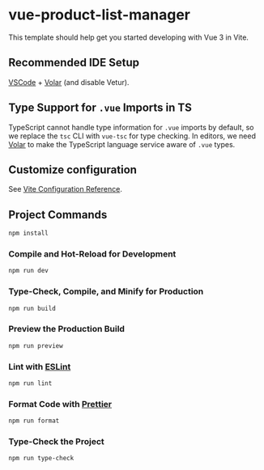 # vue-product-list-manager

This template should help get you started developing with Vue 3 in Vite.

## Recommended IDE Setup

[VSCode](https://code.visualstudio.com/) + [Volar](https://marketplace.visualstudio.com/items?itemName=Vue.volar) (and disable Vetur).

## Type Support for `.vue` Imports in TS

TypeScript cannot handle type information for `.vue` imports by default, so we replace the `tsc` CLI with `vue-tsc` for type checking. In editors, we need [Volar](https://marketplace.visualstudio.com/items?itemName=Vue.volar) to make the TypeScript language service aware of `.vue` types.

## Customize configuration

See [Vite Configuration Reference](https://vitejs.dev/config/).

## Project Commands

```sh
npm install
```

### Compile and Hot-Reload for Development

```sh
npm run dev
```

### Type-Check, Compile, and Minify for Production

```sh
npm run build
```

### Preview the Production Build

```sh
npm run preview
```

### Lint with [ESLint](https://eslint.org/)

```sh
npm run lint
```

### Format Code with [Prettier](https://prettier.io/)

```sh
npm run format
```

### Type-Check the Project

```sh
npm run type-check
```